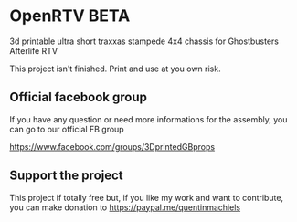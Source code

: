 # OpenRTV BETA
3d printable ultra short traxxas stampede 4x4 chassis for Ghostbusters Afterlife RTV

This project isn't finished. Print and use at you own risk.

## Official facebook group
If you have any question or need more informations for the assembly, you can go to our official FB group

https://www.facebook.com/groups/3DprintedGBprops

## Support the project

This project if totally free but, if you like my work and want to contribute, you can make donation to
https://paypal.me/quentinmachiels
